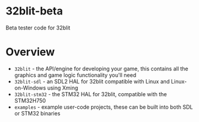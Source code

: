 # 32blit-beta
Beta tester code for 32blit

# Overview

* `32blit` - the API/engine for developing your game, this contains all the graphics and game logic functionality you'll need
* `32blit-sdl` - an SDL2 HAL for 32blit compatible with Linux and Linux-on-Windows using Xming
* `32blit-stm32` - the STM32 HAL for 32blit, compatible with the STM32H750
* `examples` - example user-code projects, these can be built into both SDL or STM32 binaries
